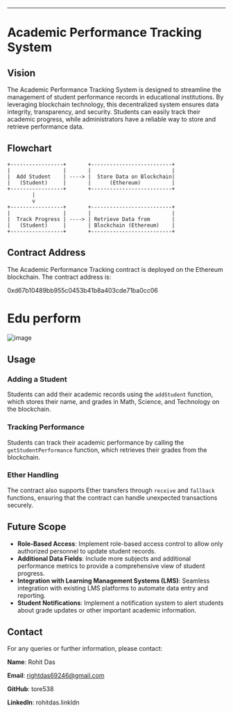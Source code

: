 

---

# Academic Performance Tracking System

## Vision
The Academic Performance Tracking System is designed to streamline the management of student performance records in educational institutions. By leveraging blockchain technology, this decentralized system ensures data integrity, transparency, and security. Students can easily track their academic progress, while administrators have a reliable way to store and retrieve performance data.

## Flowchart

```plaintext
+-----------------+       +--------------------------+
|                 |       |                          |
|  Add Student    | ----> |  Store Data on Blockchain|
|   (Student)     |       |      (Ethereum)          |
+-----------------+       +--------------------------+
        |
        v
+-----------------+       +--------------------------+
|                 |       |                          |
|  Track Progress | ----> | Retrieve Data from       |
|   (Student)     |       | Blockchain (Ethereum)    |
+-----------------+       +--------------------------+
```

## Contract Address
The Academic Performance Tracking contract is deployed on the Ethereum blockchain. The contract address is:

0xd67b10489bb955c0453b41b8a403cde71ba0cc06

# Edu perform 
![image](https://github.com/user-attachments/assets/1b6c54cf-a621-4c08-8c9b-3881113aecd5)



## Usage

### Adding a Student
Students can add their academic records using the `addStudent` function, which stores their name, and grades in Math, Science, and Technology on the blockchain.

### Tracking Performance
Students can track their academic performance by calling the `getStudentPerformance` function, which retrieves their grades from the blockchain.

### Ether Handling
The contract also supports Ether transfers through `receive` and `fallback` functions, ensuring that the contract can handle unexpected transactions securely.

## Future Scope
- **Role-Based Access**: Implement role-based access control to allow only authorized personnel to update student records.
- **Additional Data Fields**: Include more subjects and additional performance metrics to provide a comprehensive view of student progress.
- **Integration with Learning Management Systems (LMS)**: Seamless integration with existing LMS platforms to automate data entry and reporting.
- **Student Notifications**: Implement a notification system to alert students about grade updates or other important academic information.

## Contact
For any queries or further information, please contact:

**Name**: Rohit Das

**Email**: rightdas69246@gmail.com

**GitHub**: tore538

**LinkedIn**: rohitdas.linkldn

